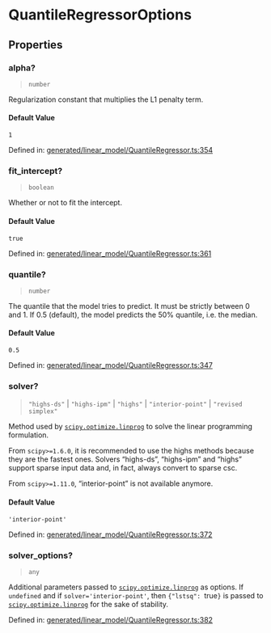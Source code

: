 # QuantileRegressorOptions

## Properties

### alpha?

> `number`

Regularization constant that multiplies the L1 penalty term.

#### Default Value

`1`

Defined in:  [generated/linear\_model/QuantileRegressor.ts:354](https://github.com/transitive-bullshit/scikit-learn-ts/blob/92ab806/packages/sklearn/src/generated/linear_model/QuantileRegressor.ts#L354)

### fit\_intercept?

> `boolean`

Whether or not to fit the intercept.

#### Default Value

`true`

Defined in:  [generated/linear\_model/QuantileRegressor.ts:361](https://github.com/transitive-bullshit/scikit-learn-ts/blob/92ab806/packages/sklearn/src/generated/linear_model/QuantileRegressor.ts#L361)

### quantile?

> `number`

The quantile that the model tries to predict. It must be strictly between 0 and 1. If 0.5 (default), the model predicts the 50% quantile, i.e. the median.

#### Default Value

`0.5`

Defined in:  [generated/linear\_model/QuantileRegressor.ts:347](https://github.com/transitive-bullshit/scikit-learn-ts/blob/92ab806/packages/sklearn/src/generated/linear_model/QuantileRegressor.ts#L347)

### solver?

> `"highs-ds"` \| `"highs-ipm"` \| `"highs"` \| `"interior-point"` \| `"revised simplex"`

Method used by [`scipy.optimize.linprog`](https://docs.scipy.org/doc/scipy/reference/generated/scipy.optimize.linprog.html#scipy.optimize.linprog "(in SciPy v1.10.1)") to solve the linear programming formulation.

From `scipy>=1.6.0`, it is recommended to use the highs methods because they are the fastest ones. Solvers “highs-ds”, “highs-ipm” and “highs” support sparse input data and, in fact, always convert to sparse csc.

From `scipy>=1.11.0`, “interior-point” is not available anymore.

#### Default Value

`'interior-point'`

Defined in:  [generated/linear\_model/QuantileRegressor.ts:372](https://github.com/transitive-bullshit/scikit-learn-ts/blob/92ab806/packages/sklearn/src/generated/linear_model/QuantileRegressor.ts#L372)

### solver\_options?

> `any`

Additional parameters passed to [`scipy.optimize.linprog`](https://docs.scipy.org/doc/scipy/reference/generated/scipy.optimize.linprog.html#scipy.optimize.linprog "(in SciPy v1.10.1)") as options. If `undefined` and if `solver='interior-point'`, then `{"lstsq": `true`}` is passed to [`scipy.optimize.linprog`](https://docs.scipy.org/doc/scipy/reference/generated/scipy.optimize.linprog.html#scipy.optimize.linprog "(in SciPy v1.10.1)") for the sake of stability.

Defined in:  [generated/linear\_model/QuantileRegressor.ts:382](https://github.com/transitive-bullshit/scikit-learn-ts/blob/92ab806/packages/sklearn/src/generated/linear_model/QuantileRegressor.ts#L382)
